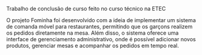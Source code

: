 Trabalho de conclusão de curso feito no curso técnico na ETEC

O projeto Fominha foi desenvolvido com a ideia de implementar um sistema de comanda móvel para restaurantes, permitindo que os garçons realizem os pedidos diretamente na mesa. Além disso, o sistema oferece uma interface de gerenciamento administrativo, onde é possível adicionar novos produtos, gerenciar mesas e acompanhar os pedidos em tempo real.
